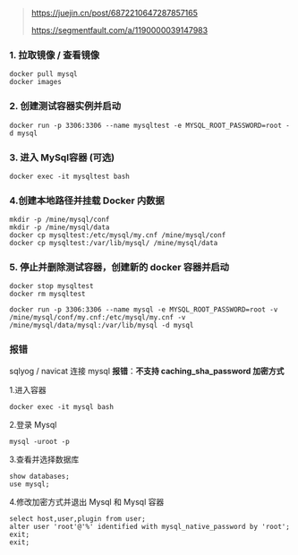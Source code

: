 > https://juejin.cn/post/6872210647287857165
>
> https://segmentfault.com/a/1190000039147983

### 1.  拉取镜像 / 查看镜像

```shell
docker pull mysql
docker images
```



### 2. 创建测试容器实例并启动

```shell
docker run -p 3306:3306 --name mysqltest -e MYSQL_ROOT_PASSWORD=root -d mysql
```



### 3. 进入 MySql容器 (可选)

```shell
docker exec -it mysqltest bash
```



### 4.创建本地路径并挂载 Docker 内数据

```shell
mkdir -p /mine/mysql/conf
mkdir -p /mine/mysql/data
docker cp mysqltest:/etc/mysql/my.cnf /mine/mysql/conf
docker cp mysqltest:/var/lib/mysql/ /mine/mysql/data
```



### 5. 停止并删除测试容器，创建新的 docker 容器并启动

```shell
docker stop mysqltest
docker rm mysqltest

docker run -p 3306:3306 --name mysql -e MYSQL_ROOT_PASSWORD=root -v /mine/mysql/conf/my.cnf:/etc/mysql/my.cnf -v /mine/mysql/data/mysql:/var/lib/mysql -d mysql
```



### **报错**

sqlyog / navicat 连接 mysql **报错**：**不支持 caching_sha_password 加密方式**

1.进入容器

```shell
docker exec -it mysql bash
```

2.登录 Mysql

```shell
mysql -uroot -p
```

3.查看并选择数据库

```shell
show databases;
use mysql;
```

4.修改加密方式并退出 Mysql 和 Mysql 容器

```shell
select host,user,plugin from user;
alter user 'root'@'%' identified with mysql_native_password by 'root';
exit;
exit;
```









